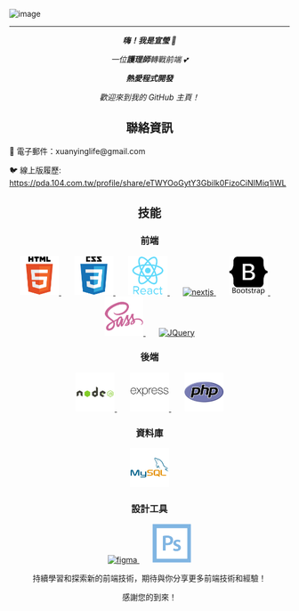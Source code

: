 
![image](https://github.com/XuanYing0915/XuanYing0915/assets/133011607/5bde237c-6565-4e5e-868f-7fcfe4b8aec3)

-------------
<div align="center">
  
**_嗨！我是宣瑩  👋_**

_一位**護理師**轉戰前端 💕_

**_熱愛程式開發_**

_歡迎來到我的 GitHub 主頁！_

## 聯絡資訊
<div align="left">
📧 電子郵件：xuanyinglife@gmail.com

🐦 線上版履歷: https://pda.104.com.tw/profile/share/eTWYOoGytY3Gbilk0FizoCiNIMiq1iWL

<div align="center"> 

## 技能 


 ### 前端
<div align="center"> 
 <a href="https://www.w3.org/html/" target="_blank" rel="noreferrer">
        <img src="https://raw.githubusercontent.com/devicons/devicon/master/icons/html5/html5-original-wordmark.svg"
            alt="html5" width="70" height="70" />
    </a>
  &nbsp  &nbsp &nbsp
<a href="https://www.w3schools.com/css/" target="_blank" rel="noreferrer">
        <img src="https://raw.githubusercontent.com/devicons/devicon/master/icons/css3/css3-original-wordmark.svg"
            alt="css3" width="70" height="70" />
    </a>
   &nbsp  &nbsp &nbsp
 <a href="https://reactjs.org/" target="_blank" rel="noreferrer">
        <img src="https://raw.githubusercontent.com/devicons/devicon/master/icons/react/react-original-wordmark.svg"
            alt="react" width="70" height="70" />
    </a>
     &nbsp   &nbsp &nbsp
<a href="https://nextjs.org/" target="_blank" rel="noreferrer">
        <img src="https://cdn.worldvectorlogo.com/logos/nextjs-2.svg" alt="nextjs" width="70" height="70" />
    </a>
      &nbsp  &nbsp &nbsp
<a href="https://getbootstrap.com" target="_blank" rel="noreferrer">
        <img src="https://raw.githubusercontent.com/devicons/devicon/master/icons/bootstrap/bootstrap-plain-wordmark.svg"
            alt="bootstrap" width="70" height="70" />
    </a>
      &nbsp  &nbsp&nbsp
<a href="https://sass-lang.com" target="_blank" rel="noreferrer">
        <img src="https://raw.githubusercontent.com/devicons/devicon/master/icons/sass/sass-original.svg" alt="sass"
            width="70" height="70" />
    </a> 
      &nbsp  &nbsp &nbsp
<a href="https://upload.wikimedia.org/wikipedia/commons/f/fd/JQuery-Logo.svg" target="_blank" rel="noreferrer">
<img src="https://uxwing.com/wp-content/themes/uxwing/download/brands-and-social-media/jquery-icon.png" alt="JQuery"
            width="70" height="70" />
    </a>

   


### 後端
<div align="center">
  
<a href="https://nodejs.org" target="_blank" rel="noreferrer">
        <img src="https://raw.githubusercontent.com/devicons/devicon/master/icons/nodejs/nodejs-original-wordmark.svg"
            alt="nodejs" width="70" height="70" />
    </a> &nbsp  &nbsp &nbsp
<a href="https://expressjs.com" target="_blank" rel="noreferrer">
        <img src="https://raw.githubusercontent.com/devicons/devicon/master/icons/express/express-original-wordmark.svg"
            alt="express" width="70" height="70" />
    </a> &nbsp  &nbsp &nbsp
  <a href="https://www.php.net" target="_blank" rel="noreferrer">
        <img src="https://raw.githubusercontent.com/devicons/devicon/master/icons/php/php-original.svg" alt="php"
            width="70" height="70" />
    </a>

### 資料庫
<div align="center">
  
  <a href="https://www.mysql.com/" target="_blank" rel="noreferrer">
        <img src="https://raw.githubusercontent.com/devicons/devicon/master/icons/mysql/mysql-original-wordmark.svg"
            alt="mysql" width="70" height="70" />
    </a>

### 設計工具
<div align="center">
  
 <a href="https://www.figma.com/" target="_blank" rel="noreferrer">
        <img src="https://www.vectorlogo.zone/logos/figma/figma-icon.svg" alt="figma" width="70" height="70" />
    </a>
 &nbsp  &nbsp &nbsp
 <a href="https://www.photoshop.com/en" target="_blank" rel="noreferrer">
        <img src="https://raw.githubusercontent.com/devicons/devicon/master/icons/photoshop/photoshop-line.svg"
            alt="photoshop" width="70" height="70" />
    </a>  




    
持續學習和探索新的前端技術，期待與你分享更多前端技術和經驗！

感謝您的到來！


